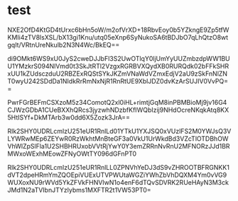 # test

NXE2OfD4KtGD4tUrxc6bHn5oW/m2ofVrXD+18RbvEoy0b5YZkngE9Zp5tfWKMIi4zTV8lsXSL/bX13gi1Knu/utq05eXnp6SyNukoSA6tBDJbO7qLhQtzO8wtgqIt/VRtnUreNkulb2N3N4Wc/BkEQ==


di9OMkt6WS9xU0JyS2cweDJJbFl3S2UwOTlqY0ljUmYyUUZmbzdpWW1BUU1YMzkrS094NlVmd0t3SkJtRTl2VzgxRGRBVXQydXB0RURQdk02bFFkSHRxUU1kZUdsczduU2RBZExRQStSYkJKZmVNaWdVZmxEdjV2aU9zSkFnNlZNT0wyU242SDdDa1NIdkRrRmNxNjR1RnRtUE9XblJDZ0dvKzArSUJIV0VvPQ==


PwrFGrBEFmCSXzoM5z34ComotQ2xl0iHL+rimtjGqM8inPBMBioMj9jv16G4CJWzGDbA1CUeBXXhQRcs3jyzwhNDzbfKfIWQbIzij9NHdOcreNKqkAtq8KX5HtISYf+DkMTArb3w0dd6X5Zozk3JrA==


Rlk2SHY0UDRLcmlzU251eUR1RnlLd01YTkU1YXJSQ0xVUzlFS2M0YWJsQ3VLYWRwMEp6ZEYwR0RzWkhtMnBteGF3a0VkU1UrWkdBd3VZcTlOTDBhOWVhWlZpSlFla1U2SHBHRUxobVVtRjYwY0Y3emZRRnNvRnU2MFNORzJJd1BRMWxoWExhMEowZFNyOWtTY096dGFnPT0


Rlk2SHY0UDRLcmlzU251eUR1RnlLL0ZPNVhYeDJ3dS9vZHROOTBFRGNKK1dVT2dpeHRmYmZQOEpiVUExUTVPWUtaWGZiYWhZbVhDQXM4Ym0vVG9WUXoxNU9rWVd5YkZFVkFHNVIwN1o4enF6dTQvSDVRK2RUeHAyN3M3ckJMd1N2aTVIbnJTYzlybms1MXFTR2t1VW53PT0=

